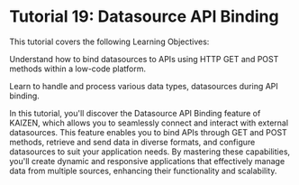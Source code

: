 # Tutorial 19: Datasource API Binding

This tutorial covers the following Learning Objectives:



Understand how to bind datasources to APIs using HTTP GET and POST methods within a low-code platform.

Learn to handle and process various data types, datasources during API binding.





In this tutorial, you'll discover the Datasource API Binding feature of KAIZEN, which allows you to seamlessly connect and interact with external datasources. This feature enables you to bind APIs through GET and POST methods, retrieve and send data in diverse formats, and configure datasources to suit your application needs. By mastering these capabilities, you'll create dynamic and responsive applications that effectively manage data from multiple sources, enhancing their functionality and scalability.


